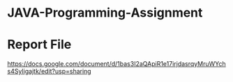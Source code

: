 ﻿# JAVA-Programming-Assignment
 # Report File
 https://docs.google.com/document/d/1bas3I2aQApiR1e17irjdasrqyMruWYchs4SyIigajtk/edit?usp=sharing

